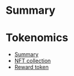 # Summary

<!-- markdownlint-disable MD025 -->

# Tokenomics

- [Summary](Tokenomics/Summary.md)
- [NFT collection](HowItWorks.md)
- [Reward token](Pricing.md)
